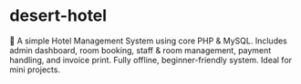 # desert-hotel
🏨 A simple Hotel Management System using core PHP &amp; MySQL. Includes admin dashboard, room booking, staff &amp; room management, payment handling, and invoice print. Fully offline, beginner-friendly system. Ideal for mini projects.
